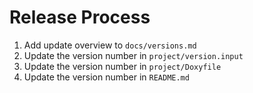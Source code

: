 # Release Process

1. Add update overview to `docs/versions.md`
2. Update the version number in `project/version.input`
3. Update the version number in `project/Doxyfile`
4. Update the version number in `README.md`